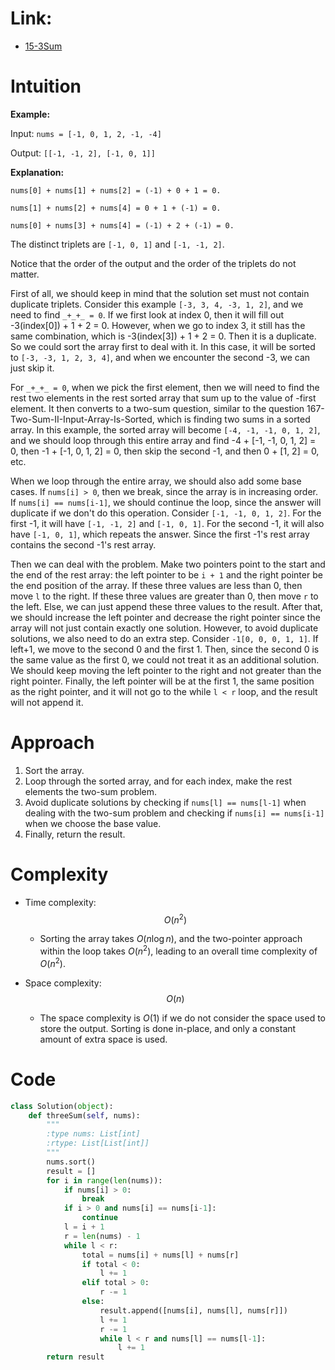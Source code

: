 # Link:
- [15-3Sum](https://leetcode.com/problems/3sum/description/)

# Intuition

**Example:**

Input: `nums = [-1, 0, 1, 2, -1, -4]`

Output: `[[-1, -1, 2], [-1, 0, 1]]`

**Explanation:**

`nums[0] + nums[1] + nums[2] = (-1) + 0 + 1 = 0.`

`nums[1] + nums[2] + nums[4] = 0 + 1 + (-1) = 0.`

`nums[0] + nums[3] + nums[4] = (-1) + 2 + (-1) = 0.`

The distinct triplets are `[-1, 0, 1]` and `[-1, -1, 2]`.

Notice that the order of the output and the order of the triplets do not matter.

First of all, we should keep in mind that the solution set must not contain duplicate triplets. Consider this example `[-3, 3, 4, -3, 1, 2]`, and we need to find `_+_+_ = 0`. If we first look at index 0, then it will fill out -3(index[0]) + 1 + 2 = 0. However, when we go to index 3, it still has the same combination, which is -3(index[3]) + 1 + 2 = 0. Then it is a duplicate. So we could sort the array first to deal with it. In this case, it will be sorted to `[-3, -3, 1, 2, 3, 4]`, and when we encounter the second -3, we can just skip it.

For `_+_+_ = 0`, when we pick the first element, then we will need to find the rest two elements in the rest sorted array that sum up to the value of -first element. It then converts to a two-sum question, similar to the question 167-Two-Sum-II-Input-Array-Is-Sorted, which is finding two sums in a sorted array. In this example, the sorted array will become `[-4, -1, -1, 0, 1, 2]`, and we should loop through this entire array and find -4 + [-1, -1, 0, 1, 2] = 0, then -1 + [-1, 0, 1, 2] = 0, then skip the second -1, and then 0 + [1, 2] = 0, etc.

When we loop through the entire array, we should also add some base cases. If `nums[i] > 0`, then we break, since the array is in increasing order. If `nums[i] == nums[i-1]`, we should continue the loop, since the answer will duplicate if we don't do this operation. Consider `[-1, -1, 0, 1, 2]`. For the first -1, it will have `[-1, -1, 2]` and `[-1, 0, 1]`. For the second -1, it will also have `[-1, 0, 1]`, which repeats the answer. Since the first -1's rest array contains the second -1's rest array.

Then we can deal with the problem. Make two pointers point to the start and the end of the rest array: the left pointer to be `i + 1` and the right pointer be the end position of the array. If these three values are less than 0, then move `l` to the right. If these three values are greater than 0, then move `r` to the left. Else, we can just append these three values to the result. After that, we should increase the left pointer and decrease the right pointer since the array will not just contain exactly one solution. However, to avoid duplicate solutions, we also need to do an extra step. Consider `-1[0, 0, 0, 1, 1]`. If left+1, we move to the second 0 and the first 1. Then, since the second 0 is the same value as the first 0, we could not treat it as an additional solution. We should keep moving the left pointer to the right and not greater than the right pointer. Finally, the left pointer will be at the first 1, the same position as the right pointer, and it will not go to the while `l < r` loop, and the result will not append it.

# Approach

1. Sort the array.
2. Loop through the sorted array, and for each index, make the rest elements the two-sum problem.
3. Avoid duplicate solutions by checking if `nums[l] == nums[l-1]` when dealing with the two-sum problem and checking if `nums[i] == nums[i-1]` when we choose the base value.
4. Finally, return the result.
# Complexity
- Time complexity:
  $$O(n^2)$$
  - Sorting the array takes $O(n \log n)$, and the two-pointer approach within the loop takes $O(n^2)$, leading to an overall time complexity of $O(n^2)$.

- Space complexity:
  $$O(n)$$
  - The space complexity is $O(1)$ if we do not consider the space used to store the output. Sorting is done in-place, and only a constant amount of extra space is used.

# Code
```python
class Solution(object):
    def threeSum(self, nums):
        """
        :type nums: List[int]
        :rtype: List[List[int]]
        """
        nums.sort()
        result = []
        for i in range(len(nums)):
            if nums[i] > 0:
                break
            if i > 0 and nums[i] == nums[i-1]:
                continue
            l = i + 1
            r = len(nums) - 1
            while l < r:
                total = nums[i] + nums[l] + nums[r]
                if total < 0:
                    l += 1
                elif total > 0:
                    r -= 1
                else:
                    result.append([nums[i], nums[l], nums[r]])
                    l += 1
                    r -= 1
                    while l < r and nums[l] == nums[l-1]:
                        l += 1
        return result
```
